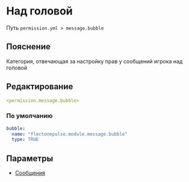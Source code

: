 # Над головой
Путь `permission.yml > message.bubble`

## Пояснение
Категория, отвечающая за настройку прав у сообщений игрока над головой

## Редактирование
```yaml
<permission.message.bubble>
```

### По умолчанию
```yaml
bubble:
  name: "flectonepulse.module.message.bubble"
  type: TRUE
```

## Параметры

- [Сообщения](/docs/message/bubble/)

<!--@include: @/parts/permission/permissionTier3.md-->

